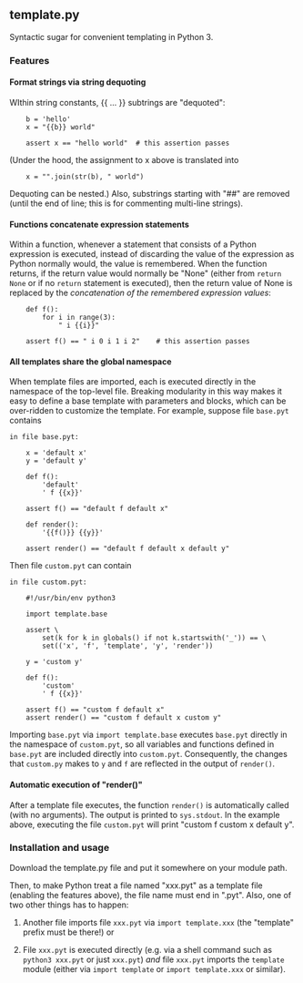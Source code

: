 ## template.py

Syntactic sugar for convenient templating in Python 3.

### Features

#### Format strings via string dequoting

WIthin string constants, {{ ... }} subtrings are "dequoted":

        b = 'hello'
        x = "{{b}} world"

        assert x == "hello world"  # this assertion passes

(Under the hood, the assignment to x above is translated into

        x = "".join(str(b), " world")

Dequoting can be nested.)  Also, substrings starting with "##" are
removed (until the end of line; this is for commenting multi-line
strings).

#### Functions concatenate expression statements

Within a function, whenever a statement that consists of a Python
expression is executed, instead of discarding the value of the
expression as Python normally would, the value is remembered.  When
the function returns, if the return value would normally be "None"
(either from `return None` or if no `return` statement is executed),
then the return value of None is replaced by the *concatenation of the
remembered expression values*:

        def f():
            for i in range(3):
                " i {{i}}"

        assert f() == " i 0 i 1 i 2"    # this assertion passes

#### All templates share the global namespace

When template files are imported, each is executed directly in the
namespace of the top-level file.  Breaking modularity in this way
makes it easy to define a base template with parameters and blocks,
which can be over-ridden to customize the template.  For example,
suppose file `base.pyt` contains

    in file base.pyt:

        x = 'default x'
        y = 'default y'
    
        def f():
            'default'
            ' f {{x}}'
    
        assert f() == "default f default x"
    
        def render():
            '{{f()}} {{y}}'
    
        assert render() == "default f default x default y"

Then file `custom.pyt` can contain

    in file custom.pyt:

        #!/usr/bin/env python3

        import template.base

        assert \
            set(k for k in globals() if not k.startswith('_')) == \
            set(('x', 'f', 'template', 'y', 'render'))
    
        y = 'custom y'
    
        def f():
            'custom'
            ' f {{x}}'
    
        assert f() == "custom f default x"
        assert render() == "custom f default x custom y"

Importing `base.pyt` via `import template.base` executes `base.pyt`
directly in the namespace of `custom.pyt`, so all variables and
functions defined in `base.pyt` are included directly into
`custom.pyt`.  Consequently, the changes that `custom.py` makes to `y`
and `f` are reflected in the output of `render()`.

#### Automatic execution of "render()"

After a template file executes, the function `render()` is
automatically called (with no arguments).  The output is printed to
`sys.stdout`.  In the example above, executing the file `custom.pyt`
will print "custom f custom x default y".

### Installation and usage

Download the template.py file and put it somewhere on your module path.

Then, to make Python treat a file named "xxx.pyt" as a template file
(enabling the features above), the file name must end in ".pyt".
Also, one of two other things has to happen:

1. Another file imports file `xxx.pyt` via `import template.xxx` (the
"template" prefix must be there!)  or

2. File `xxx.pyt` is executed directly (e.g. via a shell command such
as `python3 xxx.pyt` or just `xxx.pyt`) *and* file `xxx.pyt` imports
the `template` module (either via `import template` or `import
template.xxx` or similar).


